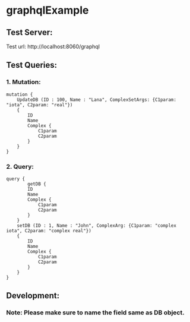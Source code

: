 # graphqlExample

## Test Server:
Test url: http://localhost:8060/graphql

## Test Queries:

### 1. Mutation:

```
mutation { 
    UpdateDB (ID : 100, Name : "Lana", ComplexSetArgs: {C1param: "iota", C2param: "real"})
    { 
        ID
        Name
        Complex {
            C1param
            C2param
        }
    } 
}
```

### 2. Query:

```
query { 
        getDB {
        ID
        Name
        Complex {
            C1param
            C2param
        }
    }
    setDB (ID : 1, Name : "John", ComplexArg: {C1param: "complex iota", C2param: "complex real"})
    { 
        ID
        Name
        Complex {
            C1param
            C2param
        }
    } 
}

```

## Development:
### Note: Please make sure to name the field same as DB object.